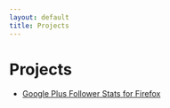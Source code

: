 ```yaml
---
layout: default
title: Projects
---
```


# Projects

- [Google Plus Follower Stats for Firefox](gpfs-firefox/)

